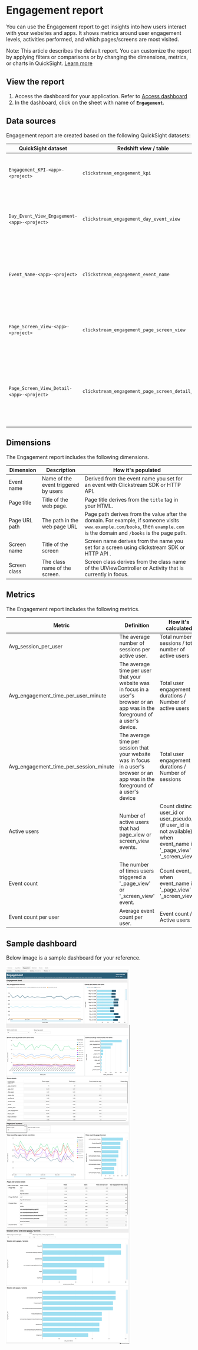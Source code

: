 # Engagement report
You can use the Engagement report to get insights into how users interact with your websites and apps. It shows metrics around user engagement levels, activities performed, and which pages/screens are most visited.

Note: This article describes the default report. You can customize the report by applying filters or comparisons or by changing the dimensions, metrics, or charts in QuickSight. [Learn more](https://docs.aws.amazon.com/quicksight/latest/user/working-with-visuals.html)


## View the report
1. Access the dashboard for your application. Refer to [Access dashboard](index.md)
2. In the dashboard, click on the sheet with name of **`Engagement`**.

## Data sources
Engagement report are created based on the following QuickSight datasets:

|QuickSight dataset | Redshift view / table| Description | 
|----------|--------------------|------------------|
|`Engagement_KPI-<app>-<project>`|`clickstream_engagement_kpi` | This dataset stores data on Engagement KPIs per day.|
|`Day_Event_View_Engagement-<app>-<project>`|`clickstream_engagement_day_event_view`|This dataset stores data on the number of events and number of view events for each day|
|`Event_Name-<app>-<project>`|`clickstream_engagement_event_name`| This dataset stores data on the number of events per event name for each user for each day.|
|`Page_Screen_View-<app>-<project>`|`clickstream_engagement_page_screen_view`|This dataset stores data on the number of views per each page or screen for each day.|
|`Page_Screen_View_Detail-<app>-<project>`|`clickstream_engagement_page_screen_detail_view`| This dataset stores data on the view event per page title/ page url or screen name/screen id for each user for each day.|

## Dimensions
The Engagement report includes the following dimensions.

|Dimension | Description| How it's populated| 
|----------|--------------------|---------|
| Event name | Name of the event triggered by users  | Derived from the event name you set for an event with Clickstream SDK or HTTP API. |
| Page title | Title of the web page. | Page title derives from the `title` tag in your HTML.|
| Page URL path | The path in the web page URL  | Page path derives from the value after the domain. For example, if someone visits `www.example.com/books`, then `example.com` is the domain and `/books` is the page path.|
| Screen name | Title of the screen  | Screen name derives from the name you set for a screen using clickstream SDK or HTTP API .|
| Screen class | The class name of the screen. | Screen class derives from the class name of the UIViewController or Activity that is currently in focus.|

## Metrics
The Engagement report includes the following metrics.

|Metric | Definition| How it's calculated| 
|----------|--------------------|---------|
| Avg_session_per_user |The average number of sessions per active user.| Total number of sessions / total number of active users|
| Avg_engagement_time_per_user_minute | The average time per user that your website was in focus in a user's browser or an app was in the foreground of a user's device.| Total user engagement durations / Number of active users |
| Avg_engagement_time_per_session_minute | The average time per session that your website was in focus in a user's browser or an app was in the foreground of a user's device| Total user engagement durations / Number of sessions |
| Active users | Number of active users that had page_view or screen_view events.| Count distinct user_id or user_pseudo_id (if user_id is not available) when event_name is '_page_view' or '_screen_view'. |
| Event count | The number of times users triggered a '_page_view' or '_screen_view' event.| Count event_id when event_name is '_page_view' or '_screen_view'. |
| Event count per user | Average event count per user.| Event count / Active users |

## Sample dashboard
Below image is a sample dashboard for your reference.

![dashboard-activity](../../images/analytics/dashboard/engagement.png)